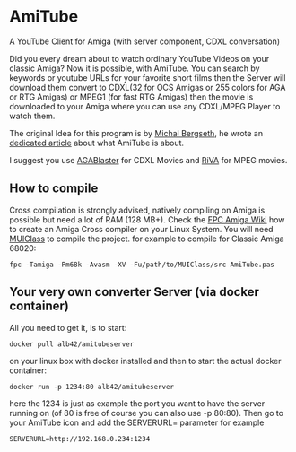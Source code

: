 # AmiTube
A YouTube Client for Amiga (with server component, CDXL conversation)

Did you every dream about to watch ordinary YouTube Videos on your classic Amiga? Now it is possible, with AmiTube. You can search by keywords or youtube URLs for your favorite short films then the Server will download them convert to CDXL(32 for OCS Amigas or 255 colors for AGA or RTG Amigas) or MPEG1 (for fast RTG Amigas) then the movie is downloaded to your Amiga where you can use any CDXL/MPEG Player to watch them.

The original Idea for this program is by [Michal Bergseth](https://amitopia.com), he wrote an [dedicated article](https://amitopia.com/what-is-amitube-all-about/) about what AmiTube is about.

I suggest you use [AGABlaster](http://home.alb42.de/files/agablaster_0_9_83.lha) for CDXL Movies and [RiVA](http://aminet.net/gfx/show/RiVA-0.54.lha) for MPEG movies.

## How to compile

Cross compilation is strongly advised, natively compiling on Amiga is possible but need a lot of RAM (128 MB+).
Check the [FPC Amiga Wiki](https://fpcamigawiki.alb42.de/index.php?title=Installation_Classic#Crosscompile_from_Linux) how to create an Amiga Cross compiler on your Linux System. You will need [MUIClass](https://github.com/alb42/MUIClass) to compile the project. for example to compile for Classic Amiga 68020:
```
fpc -Tamiga -Pm68k -Avasm -XV -Fu/path/to/MUIClass/src AmiTube.pas
```

## Your very own converter Server (via docker container)
All you need to get it, is to start:
```
docker pull alb42/amitubeserver
```
on your linux box with docker installed and then to start the actual docker container:
```
docker run -p 1234:80 alb42/amitubeserver
```
here the 1234 is just as example the port you want to have the server running on (of 80 is free of course you can also use -p 80:80). Then go to your AmiTube icon and add the SERVERURL= parameter for example
```
SERVERURL=http://192.168.0.234:1234
```
